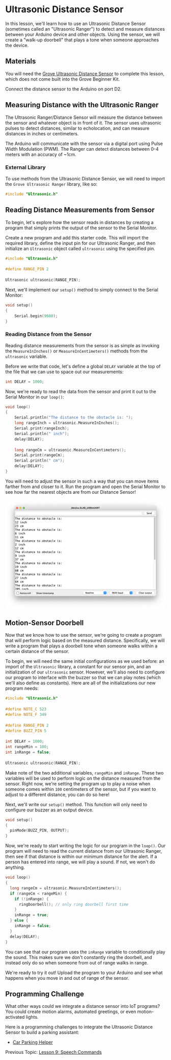 # Ultrasonic Distance Sensor

In this lesson, we'll learn how to use an Ultrasonic Distance Sensor (sometimes called an "Ultrasonic Ranger") to detect and measure distances between your Arduino device and other objects. Using the sensor, we will create a "walk-up doorbell" that plays a tone when someone approaches the device.

## Materials

You will need the [Grove Ultrasonic Distance Sensor](https://www.seeedstudio.com/Grove-Ultrasonic-Distance-Sensor.html) to complete this lesson, which does not come built into the Grove Beginner Kit.

Connect the distance sensor to the Arduino on port D2.

## Measuring Distance with the Ultrasonic Ranger

The Ultrasonic Ranger/Distance Sensor will measure the distance between the sensor and whatever object is in front of it. The sensor uses ultrasonic pulses to detect distances, similar to echolocation, and can measure distances in inches or centimeters.

The Arduino will communicate with the sensor via a digital port using Pulse Width Modulation (PWM). The Ranger can detect distances between 0-4 meters with an accuracy of ~1cm.

### External Library

To use methods from the Ultrasonic Distance Sensor, we will need to import the `Grove Ultrasonic Ranger` library, like so:

```c
#include "Ultrasonic.h"
```

## Reading Distance Measurements from Sensor

To begin, let's explore how the sensor reads in distances by creating a program that simply prints the output of the sensor to the Serial Monitor.

Create a new program and add this starter code. This will import the required library, define the input pin for our Ultrasonic Ranger, and then initialize an `Ultrasonic` object called `ultrasonic` using the specified pin.

```c++
#include "Ultrasonic.h"

#define RANGE_PIN 2

Ultrasonic ultrasonic(RANGE_PIN);
```

Next, we'll implement our `setup()` method to simply connect to the Serial Monitor:

```c++
void setup()
{
    Serial.begin(9600);
}
```

### Reading Distance from the Sensor

Reading distance measurements from the sensor is as simple as invoking the `MeasureInInches()` or `MeasureInCentimeters()` methods from the `ultrasonic` variable.

Before we write that code, let's define a global `DELAY` variable at the top of the file that we can use to space out our measurements:

```c++
int DELAY = 1000;
```

Now, we're ready to read the data from the sensor and print it out to the Serial Monitor in our `loop()`:

```c++
void loop()
{
    Serial.println("The distance to the obstacle is: ");
    long rangeInch = ultrasonic.MeasureInInches();
    Serial.print(rangeInch);
    Serial.println(" inch");
    delay(DELAY);
 
    long rangeCm = ultrasonic.MeasureInCentimeters();
    Serial.print(rangeCm);
    Serial.println(" cm");
    delay(DELAY);
}
```

You will need to adjust the sensor in such a way that you can move items farther from and closer to it. Run the program and open the Serial Monitor to see how far the nearest objects are from our Distance Sensor!

![distance detector](assets/distance-detected.png)

## Motion-Sensor Doorbell

Now that we know how to use the sensor, we're going to create a program that will perform logic based on the measured distance. Specifically, we will write a program that plays a doorbell tone when someone walks within a certain distance of the sensor.

To begin, we will need the same initial configurations as we used before: an import of the `Ultrasonic` library, a constant for our sensor pin, and an initialization of our `ultrasonic` sensor. However, we'll also need to configure our program to interface with the buzzer so that we can play notes (which we'll also define as constants). Here are all of the initializations our new program needs:

```c++
#include "Ultrasonic.h"

#define NOTE_C 523
#define NOTE_F 349

#define RANGE_PIN 2
#define BUZZ_PIN 5

int DELAY = 1000;
int rangeMin = 100;
int inRange = false;

Ultrasonic ultrasonic(RANGE_PIN);
```

Make note of the two additional variables, `rangeMin` and `inRange`. These two variables will be used to perform logic on the distance measured from the sensor. Right now, we're setting the program up to play a noise when someone comes within `100` centimeters of the sensor, but if you want to adjust to a different distance, you can do so here!

Next, we'll write our `setup()` method. This function will only need to configure our buzzer as an output device.

```c++
void setup()
{
  pinMode(BUZZ_PIN, OUTPUT);
}
```

Now, we're ready to start writing the logic for our program in the `loop()`. Our program will need to read the current distance from our Ultrasonic Ranger, then see if that distance is within our minimum distance for the alert. If a person has entered into range, we will play a sound. If not, we won't do anything.

```c++
void loop()
{
  long rangeCm = ultrasonic.MeasureInCentimeters();
  if (rangeCm < rangeMin) {
    if (!inRange) {
      ringDoorbell(); // only ring doorbell first time
    }
    inRange = true;
  } else {
    inRange = false;
  }
  delay(DELAY);
}
```

You can see that our program uses the `inRange` variable to conditionally play the sound. This makes sure we don't constantly ring the doorbell, and instead only do so when someone from out of range walks in range.

We're ready to try it out! Upload the program to your Arduino and see what happens when you move in and out of range of the sensor.

## Programming Challenge

What other ways could we integrate a distance sensor into IoT programs? You could create motion alarms, automated greetings, or even motion-activated lights.

Here is a programming challenges to integrate the Ultrasonic Distance Sensor to build a parking assistant:

- [Car Parking Helper](/Challenges.md#parking-helper)

Previous Topic: [Lesson 9: Speech Commands](/Lesson09_Speech.md)
